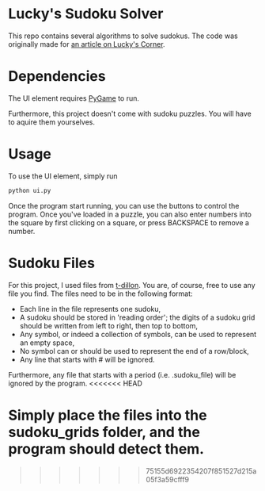 # Lucky's Sudoku Solver

This repo contains several algorithms to solve sudokus. The code was originally made for [an article on Lucky's Corner](https://www.luckys-corner.com/2024/2/sudoku/).

# Dependencies

The UI element requires [PyGame](https://www.pygame.org/docs/) to run.

Furthermore, this project doesn't come with sudoku puzzles. You will have to aquire them yourselves.

# Usage

To use the UI element, simply run

```bash
python ui.py
```

Once the program start running, you can use the buttons to control the program. Once you've loaded in a puzzle, you can also enter numbers into the square by first clicking on a square, or press BACKSPACE to remove a number.

# Sudoku Files

For this project, I used files from [t-dillon](https://github.com/t-dillon/tdoku/blob/master/data.zip). You are, of course, free to use any file you find. The files need to be in the following format:

- Each line in the file represents one sudoku,
- A sudoku should be stored in 'reading order'; the digits of a sudoku grid should be written from left to right, then top to bottom,
- Any symbol, or indeed a collection of symbols, can be used to represent an empty space,
- No symbol can or should be used to represent the end of a row/block,
- Any line that starts with # will be ignored.

Furthermore, any file that starts with a period (i.e. .sudoku_file) will be ignored by the program.
<<<<<<< HEAD

Simply place the files into the sudoku_grids folder, and the program should detect them.
=======
>>>>>>> 75155d6922354207f851527d215a05f3a59cfff9
